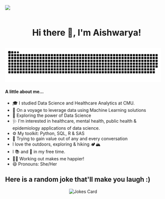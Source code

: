 

<!--horizontal divider(gradiant)-->
<img src="https://user-images.githubusercontent.com/73097560/115834477-dbab4500-a447-11eb-908a-139a6edaec5c.gif">

<!--h1 without bottom border-->
<div id="user-content-toc">
  <ul align="center">
    <summary><h1 style="display: inline-block"> Hi there 👋, I'm Aishwarya! </h1></summary>
  </ul>
</div>


<!--- snake -->
<div align="center">
  <img  src="https://github.com/1999AZZAR/1999AZZAR/blob/main/resources/img/grid-snake.svg"
       alt="snake" /></a>
</div>


#### A little about me...

- 🎓 I studied Data Science and Healthcare Analytics at CMU.
- 🌱 On a voyage to leverage data using Machine Learning solutions
- 🔭 Exploring the power of Data Science
- 🩺 I'm interested in healthcare, mental health, public health & epidemiology applications of data science.
- ⚙️ My toolkit: Python, SQL, R & SAS
- 💬 Trying to gain value out of any and every conversation
- I love the outdoors, exploring & hiking 🏕️🏔️
- I 📚 and 💃 in my free time.
- 🏋️‍♀ Working out makes me happier!
- 😄 Pronouns: She/Her



## Here is a random joke that'll make you laugh :)
<div align="center">
  <img src="https://readme-jokes.vercel.app/api" alt="Jokes Card">
</div>


